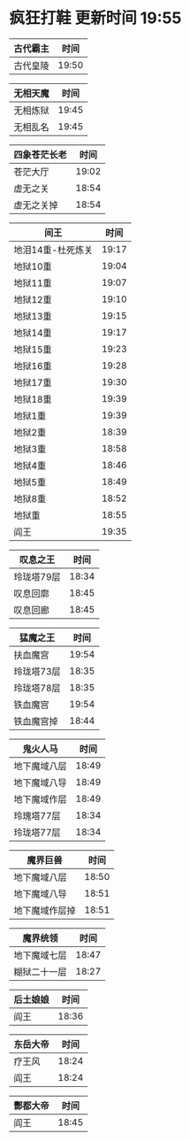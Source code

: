 # 疯狂打鞋 更新时间 19:55

| 古代霸主   | 时间    |
|--------|-------|
| 古代皇陵 | 19:50 |

| 无相天魔   | 时间    |
|--------|-------|
| 无相炼狱 | 19:45 |
| 无相乱名 | 19:45 |

| 四象苍茫长老   | 时间    |
|--------|-------|
| 苍茫大厅 | 19:02 |
| 虚无之关 | 18:54 |
| 虚无之关掉 | 18:54 |

| 间王   | 时间    |
|--------|-------|
| 地泪14重-杜死炼关 | 19:17 |
| 地狱10重 | 19:04 |
| 地狱11重 | 19:07 |
| 地狱12重 | 19:10 |
| 地狱13重 | 19:15 |
| 地狱14重 | 19:17 |
| 地狱15重 | 19:23 |
| 地狱16重 | 19:28 |
| 地狱17重 | 19:30 |
| 地狱18重 | 19:39 |
| 地狱1重 | 19:39 |
| 地狱2重 | 18:39 |
| 地狱3重 | 18:58 |
| 地狱4重 | 18:46 |
| 地狱5重 | 18:49 |
| 地狱8重 | 18:52 |
| 地狱重 | 18:55 |
| 阎王 | 19:35 |

| 叹息之王   | 时间    |
|--------|-------|
| 玲珑塔79层 | 18:34 |
| 叹息回廓 | 18:45 |
| 叹息回廊 | 18:45 |

| 猛魔之王   | 时间    |
|--------|-------|
| 扶血魔宫 | 19:54 |
| 玲珑塔73层 | 18:35 |
| 玲珑塔78层 | 18:35 |
| 铁血魔宫 | 19:54 |
| 铁血魔宫掉 | 18:44 |

| 鬼火人马   | 时间    |
|--------|-------|
| 地下魔域八层 | 18:49 |
| 地下魔域八导 | 18:49 |
| 地下魔域作层 | 18:49 |
| 玲瑰塔77层 | 18:34 |
| 玲珑塔77层 | 18:34 |

| 魔界巨兽   | 时间    |
|--------|-------|
| 地下魔域八层 | 18:50 |
| 地下魔域八导 | 18:51 |
| 地下魔域作层掉 | 18:51 |

| 魔界统领   | 时间    |
|--------|-------|
| 地下魔域七层 | 18:47 |
| 糊狱二十一层 | 18:27 |

| 后土娘娘   | 时间    |
|--------|-------|
| 阎王 | 18:36 |

| 东岳大帝   | 时间    |
|--------|-------|
| 疗王风 | 18:24 |
| 阎王 | 18:24 |

| 酆都大帝   | 时间    |
|--------|-------|
| 阎王 | 18:45 |